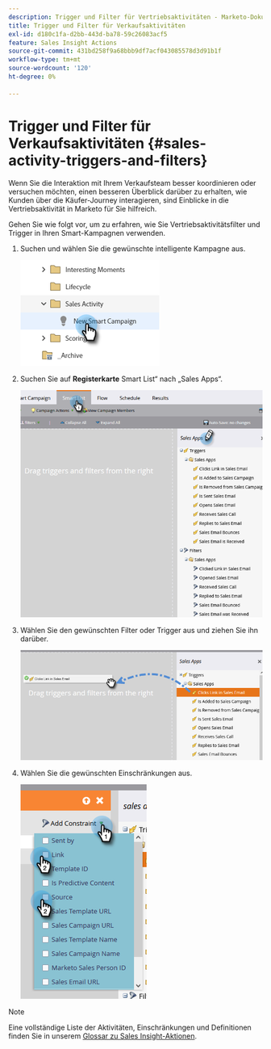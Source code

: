 ```yaml
---
description: Trigger und Filter für Vertriebsaktivitäten - Marketo-Dokumente - Produktdokumentation
title: Trigger und Filter für Verkaufsaktivitäten
exl-id: d180c1fa-d2bb-443d-ba78-59c26083acf5
feature: Sales Insight Actions
source-git-commit: 431bd258f9a68bbb9df7acf043085578d3d91b1f
workflow-type: tm+mt
source-wordcount: '120'
ht-degree: 0%

---
```


# Trigger und Filter für Verkaufsaktivitäten {#sales-activity-triggers-and-filters}

Wenn Sie die Interaktion mit Ihrem Verkaufsteam besser koordinieren oder versuchen möchten, einen besseren Überblick darüber zu erhalten, wie Kunden über die Käufer-Journey interagieren, sind Einblicke in die Vertriebsaktivität in Marketo für Sie hilfreich.

Gehen Sie wie folgt vor, um zu erfahren, wie Sie Vertriebsaktivitätsfilter und Trigger in Ihren Smart-Kampagnen verwenden.

1. Suchen und wählen Sie die gewünschte intelligente Kampagne aus.

   ![](assets/sales-activity-triggers-and-filters-1.png)

1. Suchen Sie auf **Registerkarte** Smart List“ nach „Sales Apps“.

   ![](assets/sales-activity-triggers-and-filters-2.png)

1. Wählen Sie den gewünschten Filter oder Trigger aus und ziehen Sie ihn darüber.

   ![](assets/sales-activity-triggers-and-filters-3.png)

1. Wählen Sie die gewünschten Einschränkungen aus.

   ![](assets/sales-activity-triggers-and-filters-4.png)

>[!NOTE]
>
>Eine vollständige Liste der Aktivitäten, Einschränkungen und Definitionen finden Sie in unserem [Glossar zu Sales Insight-Aktionen](/help/marketo/product-docs/marketo-sales-insight/actions/marketo/sales-insight-actions-activity-glossary.md).
